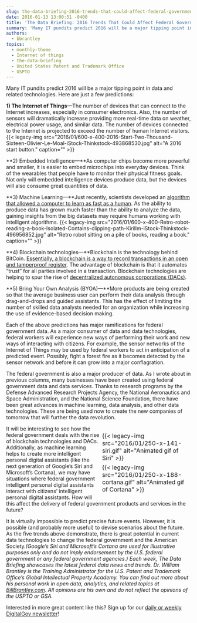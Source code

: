 ```yaml
---
slug: the-data-briefing-2016-trends-that-could-affect-federal-government-data
date: 2016-01-13 13:00:51 -0400
title: 'The Data Briefing: 2016 Trends That Could Affect Federal Government Data'
summary: 'Many IT pundits predict 2016 will be a major tipping point in data and related technologies. Here are just a few predictions: 1) The Internet of Things&mdash;The number of devices that can connect to the Internet increases, especially in consumer electronics. Also, the number of sensors will dramatically increase providing more real-time data on weather,'
authors:
  - bbrantley
topics:
  - monthly-theme
  - Internet of things
  - the-data-briefing
  - United States Patent and Trademark Office
  - USPTO
---
```


Many IT pundits predict 2016 will be a major tipping point in data and related technologies. Here are just a few predictions:

**1) The Internet of Things**—The number of devices that can connect to the Internet increases, especially in consumer electronics. Also, the number of sensors will dramatically increase providing more real-time data on weather, electrical power usage, and similar data. The number of devices connected to the Internet is projected to exceed the number of human Internet visitors. {{< legacy-img src="2016/01/600-x-400-2016-Start-Two-Thousand-Sixteen-Olivier-Le-Moal-iStock-Thinkstock-493868530.jpg" alt="A 2016 start button." caption="" >}} 

**2) Embedded Intelligence—**As computer chips become more powerful and smaller, it is easier to embed microchips into everyday devices. Think of the wearables that people have to monitor their physical fitness goals. Not only will embedded intelligence devices produce data, but the devices will also consume great quantities of data.

**3) Machine Learning—**Just recently, scientists developed an <a href="http://www.sciencealert.com/scientists-have-developed-an-algorithm-that-learns-as-quickly-as-humans" target="_blank">algorithm that allowed a computer to learn as fast as a human</a>. As the ability to produce data has grown much faster than the ability to analyze the data, gaining insights from the big datasets may require humans working with intelligent algorithms. {{< legacy-img src="2016/01/600-x-400-Retro-robot-reading-a-book-Isolated-Contains-clipping-path-Kirillm-iStock-Thinkstock-496956852.jpg" alt="Retro robot sitting on a pile of books, reading a book." caption="" >}} 

**4) Blockchain technologies—**Blockchain is the technology behind BitCoin. <a href="https://en.wikipedia.org/wiki/Block_chain_%28database%29" target="_blank">Essentially, a blockchain is a way to record transactions in an open and tamperproof register</a>. The advantage of blockchain is that it automates “trust” for all parties involved in a transaction. Blockchain technologies are helping to spur the rise of <a href="https://en.wikipedia.org/wiki/Decentralized_autonomous_organization" target="_blank">decentralized autonomous corporations (DACs)</a>.

**5) Bring Your Own Analysis (BYOA)—**More products are being created so that the average business user can perform their data analysis through drag-and-drops and guided assistants. This has the effect of limiting the number of skilled data analysts needed for an organization while increasing the use of evidence-based decision making.

Each of the above predictions has major ramifications for federal government data. As a major consumer of data and data technologies, federal workers will experience new ways of performing their work and new ways of interacting with citizens. For example, the sensor networks of the Internet of Things may be used by federal workers to act in anticipation of a predicted event. Possibly, fight a forest fire as it becomes detected by the sensor network and before it can grow into a major conflagration.

The federal government is also a major producer of data. As I wrote about in previous columns, many businesses have been created using federal government data and data services. Thanks to research programs by the Defense Advanced Research Projects Agency, the National Aeronautics and Space Administration, and the National Science Foundation, there have been great advances in machine learning, data analysis, and other data technologies. These are being used now to create the new companies of tomorrow that will further the data revolution.

<table style="border: 0 none white;border-spacing: 0;padding: 0;margin-bottom: 0;width: 250px;border-collapse: separate" border="0" align="right">
  <tr>
    <td style="border-style: none">
      {{< legacy-img src="2016/01/250-x-141-siri.gif" alt="Animated gif of Siri" >}}
    </td>
  </tr>
  
  <tr>
    <td style="border-style: none">
      {{< legacy-img src="2016/01/250-x-188-cortana.gif" alt="Animated gif of Cortana" >}}
    </td>
  </tr>
</table>

It will be interesting to see how the federal government deals with the rise of blockchain technologies and DACs. Additionally, as machine learning helps to create more intelligent personal digital assistants (like the next generation of Google’s Siri and Microsoft’s Cortana), we may have situations where federal government intelligent personal digital assistants interact with citizens&#8217; intelligent personal digital assistants. How will this affect the delivery of federal government products and services in the future?

It is virtually impossible to predict precise future events. However, it is possible (and probably more useful) to devise scenarios about the future. As the five trends above demonstrate, there is great potential in current data technologies to change the federal government and the American Society._(Google’s Siri and Microsoft’s Cortana are used for illustrative purposes only and do not imply endorsement by the U.S. federal government or any federal government agencies.)_
_Each week, The Data Briefing showcases the latest federal data news and trends._
_Dr. William Brantley is the Training Administrator for the U.S. Patent and Trademark Office’s Global Intellectual Property Academy. You can find out more about his personal work in open data, analytics, and related topics at <a href="http://billbrantley.com" target="_blank">BillBrantley.com</a>. All opinions are his own and do not reflect the opinions of the USPTO or GSA._

 

Interested in more great content like this? Sign up for our [daily or weekly DigitalGov newsletter](http://connect.digitalgov.gov/subscribe)!